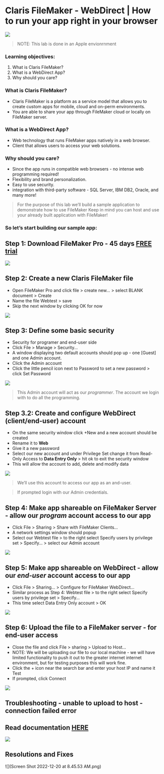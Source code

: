 # Claris FileMaker - WebDirect | How to run your app right in your browser
![](images3/logo.png)
> NOTE: This lab is done in an Apple envionrnment


### Learning objectives:
1. What is Claris FileMaker?
2. What is a WebDirect App?
3. Why should you care?

### What is Claris FileMaker?
- Claris FileMaker is a platform as a service model that allows you to create custom apps for mobile, cloud and on-perm environments. 
- You are able to share your app through FileMaker cloud or locally on FileMaker server.

### What is a WebDirect App?
- Web technology that runs FileMaker apps natively in a web browser.
- Client that allows users to access your web solutions. 

### Why should you care?
- Since the app runs in compatible web browsers - no intense web programming required!
- Flexibility and brand personalization.
- Easy to use security.
- integration with third-party software - SQL Server, IBM DB2, Oracle, and many more!

> For the purpose of this lab we’ll build a sample application to demonstrate how to use FileMaker
> Keep in mind you can host and use your already built application with FileMaker!

### So let’s start building our sample app:
## Step 1: Download FileMaker Pro - 45 days [FREE trial](https://www.claris.com/trial/)

![](images3/S1.png)

## Step 2: Create a new Claris FileMaker file
- Open FileMaker Pro and click file > create new… > select BLANK document > Create
- Name the file Webtest > save
- Skip the next window by clicking OK for now

![](images3/S2.png)

## Step 3: Define some basic security
- Security for programer and end-user side
- Click File > Manage > Security…
- A window displaying two default accounts should pop up - one [Guest] and one Admin account.
- Click the Admin account 
- Click the little pencil icon next to Password to set a new password > click Set Password 

![](images3/S3.png)
> This Admin account will act as our *programmer*. The account we login with to do all the programming.  

## Step 3.2:  Create and configure WebDirect (client/end-user) account 
- On the same security window click +New and a new account should be created 
- Rename it to **Web**
- Give it a new password
- Select our new account and under Privilege Set change it from Read-Only Access to **Data Entry Only** > hit ok to exit the security window
- This will allow the account to add, delete and modify data 

![](images3/S3.2.png)
> We’ll use this account to access our app as an and-user.

> If prompted login with our Admin credentials.
 
## Step 4: Make app shareable on FileMaker Server - allow our *program* account access to our app
- Click File > Sharing > Share with FileMaker Clients…
- A network settings window should popup
- Select our Webtest file > to the right select Specify users by privilege set > Specify… > select our Admin account

![](images3/S4.png)

## Step 5: Make app shareable on WebDirect - allow our *end-user* account access to our app
- Click File > Sharing… > Configure for FileMaker WebDirect…
- Similar process as Step 4: Webtest file > to the right select Specify users by privilege set > Specify… 
- This time select Data Entry Only account > OK 

![](images3/S5.png)

## Step 6: Upload the file to a FileMaker server - for end-user access
-  Close the file and click File > sharing > Upload to Host…
-  NOTE: We will be uploading our file to our local machine - we will have limited functionality to push it out to the greater internet internet  environment, but for testing purposes this will work fine.
- Click the + icon near the search bar and enter your host IP and name it Test
- If prompted, click Connect 

![](images3/S6.png)

## Troubleshooting - unable to upload to host - connection failed error

## Read documentation [HERE](https://support.claris.com/s/article/Q-A-Uploading-files-to-FileMaker-Server-fails-or-files-upload-slowly-after-upgrading-Apache-Server-to-version-2-4-51?language=en_US)

![](images3/shoot.png)

## Resolutions and Fixes

![](Screen Shot 2022-12-20 at 8.45.53 AM.png)
